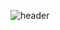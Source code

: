 ![header](https://capsule-render.vercel.app/api?type=waving&color=0:0066CC,50:0059B3,100:004080&reversal=true&height=180&text=Daniel%20Lee&fontColor=FFFFFF&fontSize=80)
